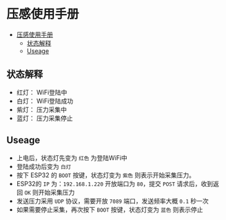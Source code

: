 # 压感使用手册

- [压感使用手册](#压感使用手册)
  - [状态解释](#状态解释)
  - [Useage](#useage)

## 状态解释

- 红灯： WiFi登陆中
- 白灯： WiFi登陆成功
- 紫灯： 压力采集中
- 蓝灯： 压力采集停止

## Useage

- 上电后，状态灯先变为 `红色` 为登陆WiFi中
- 登陆成功后变为 `白灯` 
- 按下 ESP32 的 `BOOT` 按键，状态灯变为 `紫色` 则表示开始采集压力。
- ESP32的 `IP` 为：`192.168.1.220` 开放端口为 `80`，提交 `POST` 请求后，收到返回 `OK` 则开始采集压力
- 发送压力采用 `UDP` 协议，需要开放 `7089` 端口，发送频率大概 `0.1` 秒一次
- 如果需要停止采集，再次按下 `BOOT` 按键，状态灯变为 `蓝色` 则表示停止
